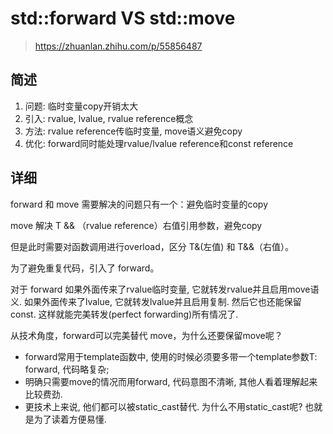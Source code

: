 # std::forward VS std::move

> https://zhuanlan.zhihu.com/p/55856487

## 简述

1. 问题: 临时变量copy开销太大
2. 引入: rvalue, lvalue, rvalue reference概念
3. 方法: rvalue reference传临时变量, move语义避免copy
4. 优化: forward同时能处理rvalue/lvalue reference和const reference

## 详细

forward 和 move 需要解决的问题只有一个：避免临时变量的copy

move 解决 T && （rvalue reference）右值引用参数，避免copy

但是此时需要对函数调用进行overload，区分 T&(左值) 和 T&&（右值）。

为了避免重复代码，引入了 forward。

对于 forward 如果外面传来了rvalue临时变量, 它就转发rvalue并且启用move语义. 如果外面传来了lvalue, 它就转发lvalue并且启用复制. 然后它也还能保留const. 这样就能完美转发(perfect forwarding)所有情况了.

从技术角度，forward可以完美替代 move，为什么还要保留move呢？

- forward常用于template函数中, 使用的时候必须要多带一个template参数T: forward<T>, 代码略复杂;
- 明确只需要move的情况而用forward, 代码意图不清晰, 其他人看着理解起来比较费劲.
- 更技术上来说, 他们都可以被static_cast替代. 为什么不用static_cast呢? 也就是为了读着方便易懂.